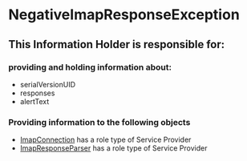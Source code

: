 # NegativeImapResponseException
## This Information Holder is responsible for:
### providing and holding information about: 
* serialVersionUID
* responses
* alertText
### Providing information to the following objects 
* [ImapConnection](../ServiceProviders/ImapConnection.md) has a role type of Service Provider
* [ImapResponseParser](../ServiceProviders/ImapResponseParser.md) has a role type of Service Provider
